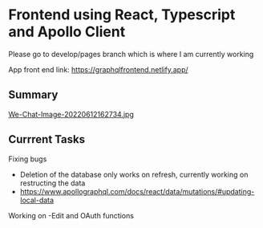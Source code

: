 # Frontend using React, Typescript and Apollo Client  

Please go to develop/pages branch which is where I am currently working  

App front end link: https://graphqlfrontend.netlify.app/


## Summary

[We-Chat-Image-20220612162734.jpg](https://postimg.cc/0M4zrxFk)

##  Currrent Tasks 

Fixing bugs
- Deletion of the database only works on refresh, currently working on restructing the data 
- https://www.apollographql.com/docs/react/data/mutations/#updating-local-data

Working on
-Edit and OAuth functions


